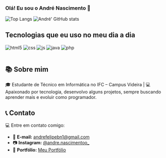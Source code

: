 ### Olá! Eu sou o André Nascimento 👋


![Top Langs](https://github-readme-stats.vercel.app/api/top-langs/?username=Andrebraghinii)
![André' GitHub stats](https://github-readme-stats.vercel.app/api?username=Andrebraghinii&show_icons=true&theme=dracula)

## Tecnologias que eu uso no meu dia a dia

<div style="display: inline_block">
  <img align="center" alt="html5" src="https://img.shields.io/badge/HTML5-E34F26?style=for-the-badge&logo=html5&logoColor=white" />
  <img align="center" alt="css" src="https://img.shields.io/badge/CSS3-1572B6?style=for-the-badge&logo=css3&logoColor=white" />
  <img align="center" alt="js" src="https://img.shields.io/badge/JavaScript-F7DF1E?style=for-the-badge&logo=javascript&logoColor=black" />
  <img align="center" alt="java" src="https://img.shields.io/badge/Java-ED8B00?style=for-the-badge&logo=openjdk&logoColor=white" />
  <img align="center" alt="php" src="https://img.shields.io/badge/PHP-777BB4?style=for-the-badge&logo=php&logoColor=white" />
</div><br/>

## 📚 Sobre mim

🎓 Estudante de Técnico em Informática no IFC – Campus Videira | 💻 Apaixonado por tecnologia, desenvolvo alguns projetos, sempre buscando aprender mais e evoluir como programador.

## 📞 Contato

💻 Entre em contato comigo:

- 📧 **E-mail:** andrefelipebn1@gmail.com
- 📷 **Instagram:** [@andre.nascimentoo_](https://www.instagram.com/andre.nascimentoo_/)
- 🔗 **Portfólio:** [Meu Portfólio](https://andrenascimento.vercel.app)